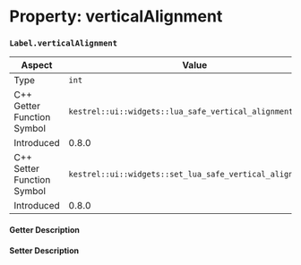 
# Property: verticalAlignment
### `Label.verticalAlignment`

| Aspect | Value |
| --- | --- |
| Type | `int` |
| C++ Getter Function Symbol | `kestrel::ui::widgets::lua_safe_vertical_alignment()` |
| Introduced | 0.8.0 |
| C++ Setter Function Symbol | `kestrel::ui::widgets::set_lua_safe_vertical_alignment()` |
| Introduced | 0.8.0 |

#### Getter Description

#### Setter Description

